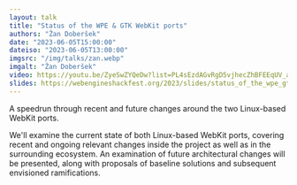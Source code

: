 ```yaml
---
layout: talk
title: "Status of the WPE & GTK WebKit ports"
authors: "Žan Doberšek"
date: "2023-06-05T15:00:00"
dateiso: "2023-06-05T13:00:00"
imgsrc: "/img/talks/zan.webp"
imgalt: "Žan Doberšek"
video: https://youtu.be/ZyeSwZYQeDw?list=PL4sEzdAGvRgD5vjhecZhBFEEqUV_a_rAD
slides: https://webengineshackfest.org/2023/slides/status_of_the_wpe_gtk_webkit_ports_by_zan_dobersek.pdf
---
```


A speedrun through recent and future changes around the two Linux-based WebKit ports.

We'll examine the current state of both Linux-based WebKit ports, covering recent and ongoing relevant changes inside the project as well as in the surrounding ecosystem. An examination of future architectural changes will be presented, along with proposals of baseline solutions and subsequent envisioned ramifications.

